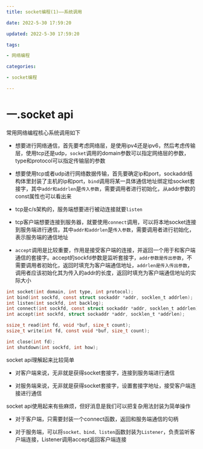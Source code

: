 ```yaml
---
title: socket编程(1)——系统调用

date: 2022-5-30 17:59:20

updated: 2022-5-30 17:59:20

tags:

- 网络编程

categories:

- socket编程

---
```


# 一.socket api

常用网络编程核心系统调用如下

- 想要进行网络通信，首先要考虑网络层，是使用ipv4还是ipv6，然后考虑传输层，使用tcp还是udp，`socket`调用的domain参数可以指定网络层的参数，type和protocol可以指定传输层的参数

- 想要使用tcp或者udp进行网络数据传输，首先要确定ip和port，sockaddr结构体里封装了主机的ip和port，`bind`调用将某一具体通信地址绑定给socket套接字，其中`addr和addrlen`是`传入参数`，需要调用者进行初始化，从addr参数的const属性也可以看出来

- tcp是c/s架构的，服务端想要进行被动连接就要`listen`

- tcp客户端想要连接到服务器，就要使用`connect`调用，可以将本地socket连接到服务端进行通信，其中`addr和addrlen`是`传入参数`，需要调用者进行初始化，表示服务端的通信地址

- `accept`调用是比较重要，作用是接受客户端的连接，并返回一个用于和客户端通信的套接字。accept的sockfd参数是监听套接字，`addr参数是传出参数`，不需要调用者初始化，返回时填充为客户端通信地址，`addrlen是传入传出参数`，调用者应该初始化其为传入的addr的长度，返回时填充为客户端通信地址的实际大小

```c
int socket(int domain, int type, int protocol);
int bind(int sockfd, const struct sockaddr *addr, socklen_t addrlen);
int listen(int sockfd, int backlog);
int connect(int sockfd, const struct sockaddr *addr, socklen_t addrlen);
int accept(int sockfd, struct sockaddr *addr, socklen_t *addrlen);

ssize_t read(int fd, void *buf, size_t count);
ssize_t write(int fd, const void *buf, size_t count);

int close(int fd);
int shutdown(int sockfd, int how);
```

socket api理解起来比较简单

- 对客户端来说，无非就是获得socket套接字，连接到服务端进行通信

- 对服务端来说，无非就是获得socket套接字，设置套接字地址，接受客户端连接进行通信

socket api使用起来有些麻烦，但好消息是我们可以把复杂用法封装为简单操作

- 对于客户端，只需要封装一个connect函数，返回和服务端通信的句柄

- 对于服务端，可以将`socket、bind、listen`函数封装为`Listener`，负责监听客户端连接，Listener调用accept返回客户端连接
